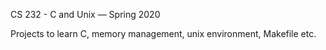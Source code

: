 CS 232 - C and Unix — Spring 2020

Projects to learn C, memory management, unix environment, Makefile etc.